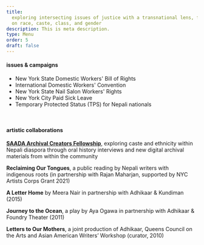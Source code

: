 ```yaml
---
title:
  exploring intersecting issues of justice with a transnational lens, focusing
  on race, caste, class, and gender
description: This is meta description.
type: Menu
order: 5
draft: false
---
```


#### **issues & campaigns**

- New York State Domestic Workers' Bill of Rights
- International Domestic Workers' Convention
- New York State Nail Salon Workers' Rights
- New York City Paid Sick Leave
- Temporary Protected Status (TPS) for Nepali nationals

<br />

#### **artistic collaborations**

[**SAADA Archival Creators Fellowship**](https://www.saada.org/acfp2021), exploring caste and ethnicity within Nepali diaspora through oral history interviews and new digital archival materials from within the community

**Reclaiming Our Tongues**, a public reading by Nepali writers with indigenous roots (in partnership with Rajan Maharjan, supported by NYC Artists Corps Grant 2021)

**A Letter Home** by Meera Nair in partnership with Adhikaar & Kundiman (2015)

**Journey to the Ocean**, a play by Aya Ogawa in partnership with Adhikaar & Foundry Theater (2011)

**Letters to Our Mothers**, a joint production of Adhikaar, Queens Council on the Arts and Asian American Writers’ Workshop (curator, 2010)
